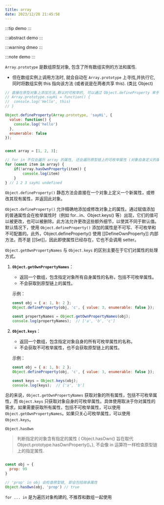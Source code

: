 ```yaml
---
title: array
date: 2023/12/28 21:45:58
---
```


:::tip
demo
:::

:::abstract
demo
:::

:::warning
dmeo
:::

:::note
demo
:::

`Array.prototype` 是数组原型对象, 包含了所有数组实例的方法和属性.

* 但在数组实例上调用方法时, 就会自动在 `Array.prototype` 上寻找,并执行它, 同时将数组实例 this 指向该方法 (或者说是在两者共享 this). (类比 Object)

```js
// 直接在原型对象上添加方法,默认时可枚举的, 可以通过 Object.defineProperty 来手动更改 enumerable 的初始值, 以避免循环被遍历到
// Array.prototype.sayHi = function() {
// 	console.log('Hello', this)
// }

Object.defineProperty(Array.prototype, 'sayHi', {
  value: function() {
	console.log('hello')
  },
  enumerable: false
});


const array = [1, 2, 3];

// for in 不仅会遍历 array 的属性, 还会遍历原型链上的可枚举属性 (对象自身定义的属性), 比如手动添加到 Array.prototype 上的方法, 可以用 hasOwnProperty 进行判断属性是否为对象自身的属性.
for (const item in array) {
	if(!array.hasOwnProperty(item)) {
		console.log(item)
	}
} // 1 2 3 sayHi undefined
```

`Object.defineProperty()` 静态方法会直接在一个对象上定义一个新属性，或修改其现有属性，并返回此对象。

`Object.defineProperty()` 允许精确地添加或修改对象上的属性。通过赋值添加的普通属性会在枚举属性时（例如 for...in、Object.keys() 等）出现，它们的值可以被更改，也可以被删除。此方法允许更改这些额外细节，以使其不同于默认值。默认情况下，使用 `Object.defineProperty()` 添加的属性是不可写、不可枚举和不可配置的。此外，Object.defineProperty() 使用 [[DefineOwnProperty]] 内部方法，而不是 [[Set]]，因此即使属性已经存在，它也不会调用 setter。

`Object.getOwnPropertyNames` 与 `Object.keys` 的区别主要在于它们对属性的处理方式。

1. **`Object.getOwnPropertyNames`**：
   - 返回一个数组，包含指定对象所有自身属性的名称，包括不可枚举属性。
   - 不会获取到原型链上的属性。

   示例：
   ```javascript
   const obj = { a: 1, b: 2 };
   Object.defineProperty(obj, 'c', { value: 3, enumerable: false });

   const propertyNames = Object.getOwnPropertyNames(obj);
   console.log(propertyNames);  // ['a', 'b', 'c']
   ```

2. **`Object.keys`**：
   - 返回一个数组，包含指定对象自身的所有可枚举属性的名称。
   - 不会获取不可枚举属性，也不会获取原型链上的属性。

   示例：
   ```javascript
   const obj = { a: 1, b: 2 };
   Object.defineProperty(obj, 'c', { value: 3, enumerable: false });

   const keys = Object.keys(obj);
   console.log(keys);  // ['a', 'b']
   ```

总的来说，`Object.getOwnPropertyNames` 获取对象的所有属性，包括不可枚举属性，而 `Object.keys` 只获取对象自身的可枚举属性。具体使用取决于你对属性的需求，如果需要获取所有属性，包括不可枚举属性，可以使用 `Object.getOwnPropertyNames`。如果只关心可枚举属性，可以使用 `Object.keys`。

`Object.hasOwn`

> 判断指定的对象含有指定的属性 ( Object.hasOwn() 旨在取代 Object.prototype.hasOwnProperty()。), 不会像 in 运算符一样检查原型链上的指定属性.

```js

const obj = {
  prop: 99
}

// 'prop' in obj 会检查原型链, 即会包括继承属性
Object.hasOwn(obj, 'prop') // true
```

`for ... in` 是为遍历对象构建的, 不推荐和数组一起使用